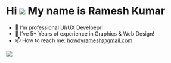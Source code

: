 Hi ![](https://user-images.githubusercontent.com/18350557/176309783-0785949b-9127-417c-8b55-ab5a4333674e.gif) My name is Ramesh Kumar
======================================================================================================================================
- 👀 I’m professional UI/UX Develoepr!
- 🌱 I’ve 5+ Years of experience in Graphics & Web Design!
- 📫 How to reach me: howdyramesh@gmail.com

<a href="https://www.github.com/RamaDock" target="_blank" rel="noreferrer"><img
src="https://img.shields.io/github/followers/RamaDock?logo=github&style=for-the-badge&color=0891b2&labelColor=1c1917" /></a>


